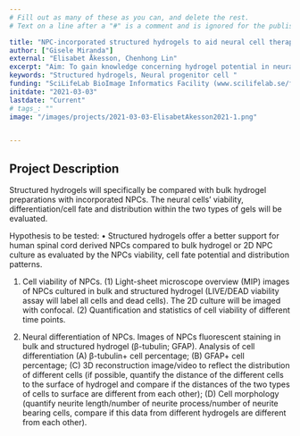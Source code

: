 ```yaml
---
# Fill out as many of these as you can, and delete the rest.
# Text on a line after a "#" is a comment and is ignored for the published page.

title: "NPC-incorporated structured hydrogels to aid neural cell therapy "
author: ["Gisele Miranda"]
external: "Elisabet Åkesson, Chenhong Lin"
excerpt: "Aim: To gain knowledge concerning hydrogel potential in neural progenitor cell (NPC) therapy."
keywords: "Structured hydrogels, Neural progenitor cell "
funding: "SciLifeLab BioImage Informatics Facility (www.scilifelab.se/facilities/bioimage-informatics)"
initdate: "2021-03-03"
lastdate: "Current"
# tags_: ""
image: "/images/projects/2021-03-03-ElisabetAkesson2021-1.png"


---
```


## Project Description
Structured hydrogels will specifically be compared with bulk hydrogel preparations with incorporated NPCs. The neural cells’ viability, differentiation/cell fate and distribution within the two types of gels will be evaluated. 

Hypothesis to be tested:
•	Structured hydrogels offer a better support for human spinal cord derived NPCs compared to bulk hydrogel or 2D NPC culture as evaluated by the NPCs viability, cell fate potential and distribution patterns.

1. Cell viability of NPCs. 
(1) Light-sheet microscope overview (MIP) images of NPCs cultured in bulk and structured hydrogel (LIVE/DEAD viability assay will label all cells and dead cells). The 2D culture will be imaged with confocal.
(2) Quantification and statistics of cell viability of different time points.

2. Neural differentiation of NPCs. 
Images of NPCs fluorescent staining in bulk and structured hydrogel (β-tubulin; GFAP). Analysis of cell differentiation (A) β-tubulin+ cell percentage; (B) GFAP+ cell percentage; (C) 3D reconstruction image/video to reflect the distribution of different cells (if possible, quantify the distance of the different cells to the surface of hydrogel and compare if the distances of the two types of cells to surface are different from each other); (D) Cell morphology (quantify neurite length/number of neurite process/number of neurite bearing cells, compare if this data from different hydrogels are different from each other).